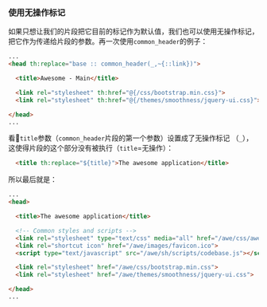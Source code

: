 ### 使用无操作标记

如果只想让我们的片段把它目前的标记作为默认值，我们也可以使用无操作标记，把它作为传递给片段的参数。再一次使用`common_header`的例子：
```html
...
<head th:replace="base :: common_header(_,~{::link})">

  <title>Awesome - Main</title>

  <link rel="stylesheet" th:href="@{/css/bootstrap.min.css}">
  <link rel="stylesheet" th:href="@{/themes/smoothness/jquery-ui.css}">

</head>
...
```
看👀`title`参数（`common_header`片段的第一个参数）设置成了无操作标记 （`_`）， 这使得片段的这个部分没有被执行（`title`=无操作）：
```html
  <title th:replace="${title}">The awesome application</title>
```
所以最后就是：
```html
...
<head>

  <title>The awesome application</title>

  <!-- Common styles and scripts -->
  <link rel="stylesheet" type="text/css" media="all" href="/awe/css/awesomeapp.css">
  <link rel="shortcut icon" href="/awe/images/favicon.ico">
  <script type="text/javascript" src="/awe/sh/scripts/codebase.js"></script>

  <link rel="stylesheet" href="/awe/css/bootstrap.min.css">
  <link rel="stylesheet" href="/awe/themes/smoothness/jquery-ui.css">

</head>
...
```